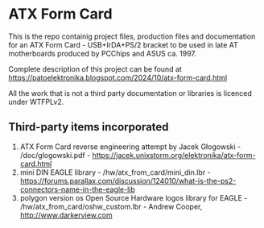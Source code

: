 ATX Form Card
=============

This is the repo containig project files, production files and documentation for an ATX Form Card - USB+IrDA+PS/2 bracket to be used in late AT motherboards produced by PCChips and ASUS ca. 1997.

Complete description of this project can be found at https://patoelektronika.blogspot.com/2024/10/atx-form-card.html

All the work that is not a third party documentation or libraries is licenced under WTFPLv2.

Third-party items incorporated
------------------------------

1. ATX Form Card reverse engineering attempt by Jacek Głogowski - /doc/glogowski.pdf - https://jacek.unixstorm.org/elektronika/atx-form-card.html
2. mini DIN EAGLE library - /hw/atx_from_card/mini_din.lbr - https://forums.parallax.com/discussion/124010/what-is-the-ps2-connectors-name-in-the-eagle-lib
3. polygon version os Open Source Hardware logos library for EAGLE - /hw/atx_from_card/oshw_custom.lbr - Andrew Cooper, http://www.darkerview.com